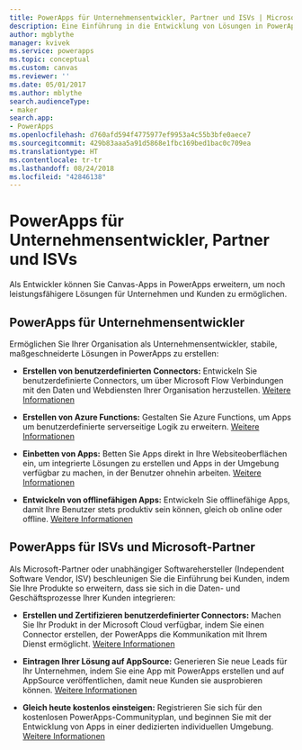 ```yaml
---
title: PowerApps für Unternehmensentwickler, Partner und ISVs | Microsoft-Dokumentation
description: Eine Einführung in die Entwicklung von Lösungen in PowerApps.
author: mgblythe
manager: kvivek
ms.service: powerapps
ms.topic: conceptual
ms.custom: canvas
ms.reviewer: ''
ms.date: 05/01/2017
ms.author: mblythe
search.audienceType:
- maker
search.app:
- PowerApps
ms.openlocfilehash: d760afd594f4775977ef9953a4c55b3bfe0aece7
ms.sourcegitcommit: 429b83aaa5a91d5868e1fbc169bed1bac0c709ea
ms.translationtype: HT
ms.contentlocale: tr-tr
ms.lasthandoff: 08/24/2018
ms.locfileid: "42846138"
---
```

# <a name="powerapps-for-enterprise-developers-partners-and-isvs"></a>PowerApps für Unternehmensentwickler, Partner und ISVs

Als Entwickler können Sie Canvas-Apps in PowerApps erweitern, um noch leistungsfähigere Lösungen für Unternehmen und Kunden zu ermöglichen.

## <a name="powerapps-for-enterprise-developers"></a>PowerApps für Unternehmensentwickler

Ermöglichen Sie Ihrer Organisation als Unternehmensentwickler, stabile, maßgeschneiderte Lösungen in PowerApps zu erstellen:

- **Erstellen von benutzerdefinierten Connectors:** Entwickeln Sie benutzerdefinierte Connectors, um über Microsoft Flow Verbindungen mit den Daten und Webdiensten Ihrer Organisation herzustellen. [Weitere Informationen](https://docs.microsoft.com/connectors/custom-connectors/)

- **Erstellen von Azure Functions:** Gestalten Sie Azure Functions, um Apps um benutzerdefinierte serverseitige Logik zu erweitern. [Weitere Informationen](https://docs.microsoft.com/azure/azure-functions/functions-powerapps-scenario)

- **Einbetten von Apps:** Betten Sie Apps direkt in Ihre Websiteoberflächen ein, um integrierte Lösungen zu erstellen und Apps in der Umgebung verfügbar zu machen, in der Benutzer ohnehin arbeiten. [Weitere Informationen](embed-apps-dev.md)

- **Entwickeln von offlinefähigen Apps:** Entwickeln Sie offlinefähige Apps, damit Ihre Benutzer stets produktiv sein können, gleich ob online oder offline. [Weitere Informationen](offline-apps.md)

## <a name="powerapps-for-isvs-and-microsoft-partners"></a>PowerApps für ISVs und Microsoft-Partner

Als Microsoft-Partner oder unabhängiger Softwarehersteller (Independent Software Vendor, ISV) beschleunigen Sie die Einführung bei Kunden, indem Sie Ihre Produkte so erweitern, dass sie sich in die Daten- und Geschäftsprozesse Ihrer Kunden integrieren:

- **Erstellen und Zertifizieren benutzerdefinierter Connectors:** Machen Sie Ihr Produkt in der Microsoft Cloud verfügbar, indem Sie einen Connector erstellen, der PowerApps die Kommunikation mit Ihrem Dienst ermöglicht. [Weitere Informationen](https://docs.microsoft.com/connectors/custom-connectors/submit-certification)

- **Eintragen Ihrer Lösung auf AppSource:** Generieren Sie neue Leads für Ihr Unternehmen, indem Sie eine App mit PowerApps erstellen und auf AppSource veröffentlichen, damit neue Kunden sie ausprobieren können. [Weitere Informationen](dev-appsource-test-drive.md)

- **Gleich heute kostenlos einsteigen:** Registrieren Sie sich für den kostenlosen PowerApps-Communityplan, und beginnen Sie mit der Entwicklung von Apps in einer dedizierten individuellen Umgebung. [Weitere Informationen](../dev-community-plan.md)
